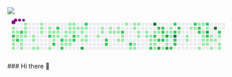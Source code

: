 
<img src="https://user-images.githubusercontent.com/62702351/177392762-8b3fe655-3388-4ea2-87c4-5efa449f9766.gif" />
<svg viewBox="-16 -32 880 192" width="880" height="192" xmlns="http://www.w3.org/2000/svg"><desc>Generated with https://github.com/Platane/snk</desc><style>@keyframes c0{.36%{fill:var(--c1)}.38%,to{fill:var(--ce)}}@keyframes c1{.55%{fill:var(--c1)}.57%,to{fill:var(--ce)}}@keyframes c2{78.65%{fill:var(--c2)}78.67%,to{fill:var(--ce)}}@keyframes c3{13.9%{fill:var(--c1)}13.92%,to{fill:var(--ce)}}@keyframes c4{13.72%{fill:var(--c1)}13.74%,to{fill:var(--ce)}}@keyframes c5{13.53%{fill:var(--c1)}13.55%,to{fill:var(--ce)}}@keyframes c6{.73%{fill:var(--c1)}.75%,to{fill:var(--ce)}}@keyframes c7{.92%{fill:var(--c1)}.94%,to{fill:var(--ce)}}@keyframes c8{79.03%{fill:var(--c2)}79.05%,to{fill:var(--ce)}}@keyframes c9{78.1%{fill:var(--c2)}78.12%,to{fill:var(--ce)}}@keyframes ca{1.1%{fill:var(--c1)}1.12%,to{fill:var(--ce)}}@keyframes cb{12.79%{fill:var(--c1)}12.81%,to{fill:var(--ce)}}@keyframes cc{12.98%{fill:var(--c1)}13%,to{fill:var(--ce)}}@keyframes cd{13.16%{fill:var(--c1)}13.18%,to{fill:var(--ce)}}@keyframes ce{1.85%{fill:var(--c1)}1.87%,to{fill:var(--ce)}}@keyframes cf{1.66%{fill:var(--c1)}1.68%,to{fill:var(--ce)}}@keyframes cg{1.47%{fill:var(--c1)}1.49%,to{fill:var(--ce)}}@keyframes ch{1.29%{fill:var(--c1)}1.31%,to{fill:var(--ce)}}@keyframes ci{12.05%{fill:var(--c1)}12.07%,to{fill:var(--ce)}}@keyframes cj{11.86%{fill:var(--c1)}11.88%,to{fill:var(--ce)}}@keyframes ck{11.49%{fill:var(--c1)}11.51%,to{fill:var(--ce)}}@keyframes cl{11.31%{fill:var(--c1)}11.33%,to{fill:var(--ce)}}@keyframes cm{2.59%{fill:var(--c1)}2.61%,to{fill:var(--ce)}}@keyframes cn{2.77%{fill:var(--c1)}2.79%,to{fill:var(--ce)}}@keyframes co{2.96%{fill:var(--c1)}2.98%,to{fill:var(--ce)}}@keyframes cp{16.5%{fill:var(--c1)}16.52%,to{fill:var(--ce)}}@keyframes cq{3.33%{fill:var(--c1)}3.35%,to{fill:var(--ce)}}@keyframes cr{72.53%{fill:var(--c2)}72.55%,to{fill:var(--ce)}}@keyframes cs{10.75%{fill:var(--c1)}10.77%,to{fill:var(--ce)}}@keyframes ct{3.52%{fill:var(--c1)}3.54%,to{fill:var(--ce)}}@keyframes cu{4.07%{fill:var(--c1)}4.09%,to{fill:var(--ce)}}@keyframes cv{4.26%{fill:var(--c1)}4.28%,to{fill:var(--ce)}}@keyframes cw{71.98%{fill:var(--c2)}72%,to{fill:var(--ce)}}@keyframes cx{73.27%{fill:var(--c2)}73.29%,to{fill:var(--ce)}}@keyframes cy{3.7%{fill:var(--c1)}3.72%,to{fill:var(--ce)}}@keyframes cz{3.89%{fill:var(--c1)}3.91%,to{fill:var(--ce)}}@keyframes c10{71.05%{fill:var(--c2)}71.07%,to{fill:var(--ce)}}@keyframes c11{4.81%{fill:var(--c1)}4.83%,to{fill:var(--ce)}}@keyframes c12{71.42%{fill:var(--c2)}71.44%,to{fill:var(--ce)}}@keyframes c13{9.27%{fill:var(--c1)}9.29%,to{fill:var(--ce)}}@keyframes c14{9.45%{fill:var(--c1)}9.47%,to{fill:var(--ce)}}@keyframes c15{9.64%{fill:var(--c1)}9.66%,to{fill:var(--ce)}}@keyframes c16{5%{fill:var(--c1)}5.02%,to{fill:var(--ce)}}@keyframes c17{8.71%{fill:var(--c1)}8.73%,to{fill:var(--ce)}}@keyframes c18{8.9%{fill:var(--c1)}8.92%,to{fill:var(--ce)}}@keyframes c19{5.74%{fill:var(--c1)}5.76%,to{fill:var(--ce)}}@keyframes c1a{5.37%{fill:var(--c1)}5.39%,to{fill:var(--ce)}}@keyframes c1b{5.18%{fill:var(--c1)}5.2%,to{fill:var(--ce)}}@keyframes c1c{8.52%{fill:var(--c1)}8.54%,to{fill:var(--ce)}}@keyframes c1d{8.34%{fill:var(--c1)}8.36%,to{fill:var(--ce)}}@keyframes c1e{5.93%{fill:var(--c1)}5.95%,to{fill:var(--ce)}}@keyframes c1f{70.31%{fill:var(--c2)}70.33%,to{fill:var(--ce)}}@keyframes c1g{70.12%{fill:var(--c2)}70.14%,to{fill:var(--ce)}}@keyframes c1h{8.15%{fill:var(--c1)}8.17%,to{fill:var(--ce)}}@keyframes c1i{7.78%{fill:var(--c1)}7.8%,to{fill:var(--ce)}}@keyframes c1j{6.48%{fill:var(--c1)}6.5%,to{fill:var(--ce)}}@keyframes c1k{6.3%{fill:var(--c1)}6.32%,to{fill:var(--ce)}}@keyframes c1l{7.41%{fill:var(--c1)}7.43%,to{fill:var(--ce)}}@keyframes c1m{82.36%{fill:var(--c3)}82.38%,to{fill:var(--ce)}}@keyframes c1n{74.76%{fill:var(--c2)}74.78%,to{fill:var(--ce)}}@keyframes c1o{6.67%{fill:var(--c1)}6.69%,to{fill:var(--ce)}}@keyframes c1p{7.04%{fill:var(--c1)}7.06%,to{fill:var(--ce)}}@keyframes c1q{7.23%{fill:var(--c1)}7.25%,to{fill:var(--ce)}}@keyframes c1r{33.94%{fill:var(--c1)}33.96%,to{fill:var(--ce)}}@keyframes c1s{19.28%{fill:var(--c1)}19.3%,to{fill:var(--ce)}}@keyframes c1t{19.1%{fill:var(--c1)}19.12%,to{fill:var(--ce)}}@keyframes c1u{68.26%{fill:var(--c2)}68.28%,to{fill:var(--ce)}}@keyframes c1v{68.45%{fill:var(--c2)}68.47%,to{fill:var(--ce)}}@keyframes c1w{19.66%{fill:var(--c1)}19.68%,to{fill:var(--ce)}}@keyframes c1x{19.84%{fill:var(--c1)}19.86%,to{fill:var(--ce)}}@keyframes c1y{20.03%{fill:var(--c1)}20.05%,to{fill:var(--ce)}}@keyframes c1z{20.4%{fill:var(--c1)}20.42%,to{fill:var(--ce)}}@keyframes c20{20.21%{fill:var(--c1)}20.23%,to{fill:var(--ce)}}@keyframes c21{32.83%{fill:var(--c1)}32.85%,to{fill:var(--ce)}}@keyframes c22{67.15%{fill:var(--c2)}67.17%,to{fill:var(--ce)}}@keyframes c23{32.46%{fill:var(--c1)}32.48%,to{fill:var(--ce)}}@keyframes c24{32.27%{fill:var(--c1)}32.29%,to{fill:var(--ce)}}@keyframes c25{20.95%{fill:var(--c1)}20.97%,to{fill:var(--ce)}}@keyframes c26{66.22%{fill:var(--c2)}66.24%,to{fill:var(--ce)}}@keyframes c27{31.53%{fill:var(--c1)}31.55%,to{fill:var(--ce)}}@keyframes c28{21.33%{fill:var(--c1)}21.35%,to{fill:var(--ce)}}@keyframes c29{21.88%{fill:var(--c1)}21.9%,to{fill:var(--ce)}}@keyframes c2a{31.16%{fill:var(--c1)}31.18%,to{fill:var(--ce)}}@keyframes c2b{31.34%{fill:var(--c1)}31.36%,to{fill:var(--ce)}}@keyframes c2c{21.51%{fill:var(--c1)}21.53%,to{fill:var(--ce)}}@keyframes c2d{22.25%{fill:var(--c1)}22.27%,to{fill:var(--ce)}}@keyframes c2e{22.44%{fill:var(--c1)}22.46%,to{fill:var(--ce)}}@keyframes c2f{30.05%{fill:var(--c1)}30.07%,to{fill:var(--ce)}}@keyframes c2g{22.81%{fill:var(--c1)}22.83%,to{fill:var(--ce)}}@keyframes c2h{23%{fill:var(--c1)}23.02%,to{fill:var(--ce)}}@keyframes c2i{23.18%{fill:var(--c1)}23.2%,to{fill:var(--ce)}}@keyframes c2j{23.74%{fill:var(--c1)}23.76%,to{fill:var(--ce)}}@keyframes c2k{65.11%{fill:var(--c2)}65.13%,to{fill:var(--ce)}}@keyframes c2l{93.13%{fill:var(--c4)}93.15%,to{fill:var(--ce)}}@keyframes c2m{29.3%{fill:var(--c1)}29.32%,to{fill:var(--ce)}}@keyframes c2n{53.98%{fill:var(--c2)}54%,to{fill:var(--ce)}}@keyframes c2o{23.37%{fill:var(--c1)}23.39%,to{fill:var(--ce)}}@keyframes c2p{23.55%{fill:var(--c1)}23.57%,to{fill:var(--ce)}}@keyframes c2q{24.48%{fill:var(--c1)}24.5%,to{fill:var(--ce)}}@keyframes c2r{53.42%{fill:var(--c2)}53.44%,to{fill:var(--ce)}}@keyframes c2s{52.49%{fill:var(--c1)}52.51%,to{fill:var(--ce)}}@keyframes c2t{54.35%{fill:var(--c2)}54.37%,to{fill:var(--ce)}}@keyframes c2u{85.89%{fill:var(--c3)}85.91%,to{fill:var(--ce)}}@keyframes c2v{53.24%{fill:var(--c2)}53.26%,to{fill:var(--ce)}}@keyframes c2w{53.05%{fill:var(--c2)}53.07%,to{fill:var(--ce)}}@keyframes c2x{52.87%{fill:var(--c1)}52.89%,to{fill:var(--ce)}}@keyframes c2y{54.54%{fill:var(--c2)}54.56%,to{fill:var(--ce)}}@keyframes c2z{25.22%{fill:var(--c1)}25.24%,to{fill:var(--ce)}}@keyframes c30{26.89%{fill:var(--c1)}26.91%,to{fill:var(--ce)}}@keyframes c31{86.82%{fill:var(--c3)}86.84%,to{fill:var(--ce)}}@keyframes c32{27.63%{fill:var(--c1)}27.65%,to{fill:var(--ce)}}@keyframes c33{25.59%{fill:var(--c1)}25.61%,to{fill:var(--ce)}}@keyframes c34{86.26%{fill:var(--c3)}86.28%,to{fill:var(--ce)}}@keyframes c35{26.52%{fill:var(--c1)}26.54%,to{fill:var(--ce)}}@keyframes c36{26.34%{fill:var(--c1)}26.36%,to{fill:var(--ce)}}@keyframes c37{26.15%{fill:var(--c1)}26.17%,to{fill:var(--ce)}}@keyframes c38{55.65%{fill:var(--c2)}55.67%,to{fill:var(--ce)}}@keyframes c39{57.32%{fill:var(--c2)}57.34%,to{fill:var(--ce)}}@keyframes c3a{57.69%{fill:var(--c2)}57.71%,to{fill:var(--ce)}}@keyframes c3b{91.64%{fill:var(--c4)}91.66%,to{fill:var(--ce)}}@keyframes c3c{55.09%{fill:var(--c2)}55.11%,to{fill:var(--ce)}}@keyframes c3d{55.28%{fill:var(--c2)}55.3%,to{fill:var(--ce)}}@keyframes c3e{56.95%{fill:var(--c2)}56.97%,to{fill:var(--ce)}}@keyframes c3f{48.97%{fill:var(--c1)}48.99%,to{fill:var(--ce)}}@keyframes c3g{40.25%{fill:var(--c1)}40.27%,to{fill:var(--ce)}}@keyframes c3h{40.44%{fill:var(--c1)}40.46%,to{fill:var(--ce)}}@keyframes c3i{39.32%{fill:var(--c1)}39.34%,to{fill:var(--ce)}}@keyframes c3j{59.36%{fill:var(--c2)}59.38%,to{fill:var(--ce)}}@keyframes c3k{39.51%{fill:var(--c1)}39.53%,to{fill:var(--ce)}}@keyframes c3l{43.59%{fill:var(--c1)}43.61%,to{fill:var(--ce)}}@keyframes c3m{58.99%{fill:var(--c2)}59.01%,to{fill:var(--ce)}}@keyframes c3n{58.8%{fill:var(--c2)}58.82%,to{fill:var(--ce)}}@keyframes c3o{47.3%{fill:var(--c1)}47.32%,to{fill:var(--ce)}}@keyframes c3p{43.4%{fill:var(--c1)}43.42%,to{fill:var(--ce)}}@keyframes c3q{44.52%{fill:var(--c1)}44.54%,to{fill:var(--ce)}}@keyframes c3r{44.7%{fill:var(--c1)}44.72%,to{fill:var(--ce)}}@keyframes c3s{41.18%{fill:var(--c1)}41.2%,to{fill:var(--ce)}}@keyframes c3t{45.07%{fill:var(--c1)}45.09%,to{fill:var(--ce)}}@keyframes c3u{60.29%{fill:var(--c2)}60.31%,to{fill:var(--ce)}}@keyframes c3v{43.03%{fill:var(--c1)}43.05%,to{fill:var(--ce)}}@keyframes c3w{88.86%{fill:var(--c3)}88.88%,to{fill:var(--ce)}}@keyframes c3x{61.96%{fill:var(--c2)}61.98%,to{fill:var(--ce)}}@keyframes c3y{41.36%{fill:var(--c1)}41.38%,to{fill:var(--ce)}}@keyframes c3z{45.26%{fill:var(--c1)}45.28%,to{fill:var(--ce)}}@keyframes c40{42.48%{fill:var(--c1)}42.5%,to{fill:var(--ce)}}@keyframes c41{41.55%{fill:var(--c1)}41.57%,to{fill:var(--ce)}}@keyframes c42{45.63%{fill:var(--c1)}45.65%,to{fill:var(--ce)}}@keyframes c43{89.41%{fill:var(--c4)}89.43%,to{fill:var(--ce)}}@keyframes c44{41.73%{fill:var(--c1)}41.75%,to{fill:var(--ce)}}@keyframes c45{61.21%{fill:var(--c2)}61.23%,to{fill:var(--ce)}}@keyframes c46{42.11%{fill:var(--c1)}42.13%,to{fill:var(--ce)}}@keyframes c47{46.19%{fill:var(--c1)}46.21%,to{fill:var(--ce)}}@keyframes c48{46%{fill:var(--c1)}46.02%,to{fill:var(--ce)}}@keyframes u0{.36%{transform:scale(0,1)}.38%,.55%{transform:scale(.01,1)}.57%,.73%{transform:scale(.02,1)}.75%,.92%{transform:scale(.03,1)}.94%,1.1%{transform:scale(.04,1)}1.12%,1.29%,1.31%,1.47%{transform:scale(.05,1)}1.49%,1.66%{transform:scale(.06,1)}1.68%,1.85%{transform:scale(.07,1)}1.87%,2.59%{transform:scale(.08,1)}2.61%,2.77%{transform:scale(.09,1)}2.79%,2.96%{transform:scale(.1,1)}2.98%,3.33%{transform:scale(.11,1)}3.35%,3.52%{transform:scale(.12,1)}3.54%,3.7%{transform:scale(.13,1)}3.72%,3.89%,3.91%,4.07%{transform:scale(.14,1)}4.09%,4.26%{transform:scale(.15,1)}4.28%,4.81%{transform:scale(.16,1)}4.83%,5%{transform:scale(.17,1)}5.02%,5.18%{transform:scale(.18,1)}5.2%,5.37%{transform:scale(.19,1)}5.39%,5.74%{transform:scale(.2,1)}5.76%,5.93%{transform:scale(.21,1)}5.95%,6.3%{transform:scale(.22,1)}6.32%,6.48%,6.5%,6.67%{transform:scale(.23,1)}6.69%,7.04%{transform:scale(.24,1)}7.06%,7.23%{transform:scale(.25,1)}7.25%,7.41%{transform:scale(.26,1)}7.43%,7.78%{transform:scale(.27,1)}7.8%,8.15%{transform:scale(.28,1)}8.17%,8.34%{transform:scale(.29,1)}8.36%,8.52%{transform:scale(.3,1)}8.54%,8.71%{transform:scale(.31,1)}8.73%,8.9%,8.92%,9.27%{transform:scale(.32,1)}9.29%,9.45%{transform:scale(.33,1)}9.47%,9.64%{transform:scale(.34,1)}10.75%,9.66%{transform:scale(.35,1)}10.77%,11.31%{transform:scale(.36,1)}11.33%,11.49%{transform:scale(.37,1)}11.51%,11.86%{transform:scale(.38,1)}11.88%,12.05%{transform:scale(.39,1)}12.07%,12.79%{transform:scale(.4,1)}12.81%,12.98%,13%,13.16%{transform:scale(.41,1)}13.18%,13.53%{transform:scale(.42,1)}13.55%,13.72%{transform:scale(.43,1)}13.74%,13.9%{transform:scale(.44,1)}13.92%,16.5%{transform:scale(.45,1)}16.52%,19.1%{transform:scale(.46,1)}19.12%,19.28%{transform:scale(.47,1)}19.3%,19.66%{transform:scale(.48,1)}19.68%,19.84%{transform:scale(.49,1)}19.86%,20.03%,20.05%,20.21%{transform:scale(.5,1)}20.23%,20.4%{transform:scale(.51,1)}20.42%,20.95%{transform:scale(.52,1)}20.97%,21.33%{transform:scale(.53,1)}21.35%,21.51%{transform:scale(.54,1)}21.53%,21.88%{transform:scale(.55,1)}21.9%,22.25%{transform:scale(.56,1)}22.27%,22.44%{transform:scale(.57,1)}22.46%,22.81%{transform:scale(.58,1)}22.83%,23%,23.02%,23.18%{transform:scale(.59,1)}23.2%,23.37%{transform:scale(.6,1)}23.39%,23.55%{transform:scale(.61,1)}23.57%,23.74%{transform:scale(.62,1)}23.76%,24.48%{transform:scale(.63,1)}24.5%,25.22%{transform:scale(.64,1)}25.24%,25.59%{transform:scale(.65,1)}25.61%,26.15%{transform:scale(.66,1)}26.17%,26.34%{transform:scale(.67,1)}26.36%,26.52%,26.54%,26.89%{transform:scale(.68,1)}26.91%,27.63%{transform:scale(.69,1)}27.65%,29.3%{transform:scale(.7,1)}29.32%,30.05%{transform:scale(.71,1)}30.07%,31.16%{transform:scale(.72,1)}31.18%,31.34%{transform:scale(.73,1)}31.36%,31.53%{transform:scale(.74,1)}31.55%,32.27%{transform:scale(.75,1)}32.29%,32.46%{transform:scale(.76,1)}32.48%,32.83%,32.85%,33.94%{transform:scale(.77,1)}33.96%,39.32%{transform:scale(.78,1)}39.34%,39.51%{transform:scale(.79,1)}39.53%,40.25%{transform:scale(.8,1)}40.27%,40.44%{transform:scale(.81,1)}40.46%,41.18%{transform:scale(.82,1)}41.2%,41.36%{transform:scale(.83,1)}41.38%,41.55%{transform:scale(.84,1)}41.57%,41.73%{transform:scale(.85,1)}41.75%,42.11%,42.13%,42.48%{transform:scale(.86,1)}42.5%,43.03%{transform:scale(.87,1)}43.05%,43.4%{transform:scale(.88,1)}43.42%,43.59%{transform:scale(.89,1)}43.61%,44.52%{transform:scale(.9,1)}44.54%,44.7%{transform:scale(.91,1)}44.72%,45.07%{transform:scale(.92,1)}45.09%,45.26%{transform:scale(.93,1)}45.28%,45.63%{transform:scale(.94,1)}45.65%,46%,46.02%,46.19%{transform:scale(.95,1)}46.21%,47.3%{transform:scale(.96,1)}47.32%,48.97%{transform:scale(.97,1)}48.99%,52.49%{transform:scale(.98,1)}52.51%,52.87%{transform:scale(.99,1)}52.89%,to{transform:scale(1,1)}}@keyframes u1{53.05%{transform:scale(0,1)}53.07%,53.24%{transform:scale(.03,1)}53.26%,53.42%{transform:scale(.06,1)}53.44%,53.98%{transform:scale(.09,1)}54%,54.35%{transform:scale(.12,1)}54.37%,54.54%{transform:scale(.15,1)}54.56%,55.09%{transform:scale(.18,1)}55.11%,55.28%{transform:scale(.21,1)}55.3%,55.65%{transform:scale(.24,1)}55.67%,56.95%{transform:scale(.26,1)}56.97%,57.32%{transform:scale(.29,1)}57.34%,57.69%{transform:scale(.32,1)}57.71%,58.8%{transform:scale(.35,1)}58.82%,58.99%{transform:scale(.38,1)}59.01%,59.36%{transform:scale(.41,1)}59.38%,60.29%{transform:scale(.44,1)}60.31%,61.21%{transform:scale(.47,1)}61.23%,61.96%{transform:scale(.5,1)}61.98%,65.11%{transform:scale(.53,1)}65.13%,66.22%{transform:scale(.56,1)}66.24%,67.15%{transform:scale(.59,1)}67.17%,68.26%{transform:scale(.62,1)}68.28%,68.45%{transform:scale(.65,1)}68.47%,70.12%{transform:scale(.68,1)}70.14%,70.31%{transform:scale(.71,1)}70.33%,71.05%{transform:scale(.74,1)}71.07%,71.42%{transform:scale(.76,1)}71.44%,71.98%{transform:scale(.79,1)}72%,72.53%{transform:scale(.82,1)}72.55%,73.27%{transform:scale(.85,1)}73.29%,74.76%{transform:scale(.88,1)}74.78%,78.1%{transform:scale(.91,1)}78.12%,78.65%{transform:scale(.94,1)}78.67%,79.03%{transform:scale(.97,1)}79.05%,to{transform:scale(1,1)}}@keyframes u2{82.36%{transform:scale(0,1)}82.38%,85.89%{transform:scale(.2,1)}85.91%,86.26%{transform:scale(.4,1)}86.28%,86.82%{transform:scale(.6,1)}86.84%,88.86%{transform:scale(.8,1)}88.88%,to{transform:scale(1,1)}}@keyframes u3{89.41%{transform:scale(0,1)}89.43%,91.64%{transform:scale(.33,1)}91.66%,93.13%{transform:scale(.67,1)}93.15%,to{transform:scale(1,1)}}@keyframes s0{0%,99.81%{transform:translate(0,-16px)}.56%,78.48%{transform:translate(0,32px)}.74%,14.84%{transform:translate(16px,32px)}.93%,78.85%{transform:translate(16px,48px)}1.3%{transform:translate(48px,48px)}1.86%{transform:translate(48px,0)}2.6%{transform:translate(112px,0)}2.97%{transform:translate(112px,32px)}3.71%,73.1%{transform:translate(176px,32px)}3.9%{transform:translate(176px,48px)}4.08%,72.36%{transform:translate(160px,48px)}4.27%{transform:translate(160px,64px)}4.45%{transform:translate(176px,64px)}10.2%,4.64%,71.8%{transform:translate(176px,80px)}5.19%{transform:translate(224px,80px)}5.75%{transform:translate(224px,32px)}6.31%{transform:translate(272px,32px)}6.49%{transform:translate(272px,16px)}6.68%,74.58%{transform:translate(288px,16px)}7.24%{transform:translate(288px,64px)}7.42%,82%{transform:translate(272px,64px)}7.61%{transform:translate(272px,48px)}7.79%{transform:translate(256px,48px)}8.16%{transform:translate(256px,16px)}8.35%{transform:translate(240px,16px)}8.53%{transform:translate(240px,0)}8.72%{transform:translate(224px,0)}8.91%{transform:translate(224px,16px)}9.09%{transform:translate(208px,16px)}9.83%{transform:translate(208px,80px)}10.39%,71.61%{transform:translate(176px,96px)}11.5%{transform:translate(80px,96px)}12.06%{transform:translate(80px,48px)}12.62%{transform:translate(32px,48px)}13.17%{transform:translate(32px,96px)}13.54%{transform:translate(0,96px)}13.91%{transform:translate(0,64px)}14.1%{transform:translate(-16px,64px)}14.47%{transform:translate(-16px,32px)}15.03%{transform:translate(16px,16px)}16.7%{transform:translate(160px,16px)}16.88%{transform:translate(160px,32px)}19.11%{transform:translate(352px,32px)}19.29%{transform:translate(352px,16px)}19.67%{transform:translate(384px,16px)}19.85%{transform:translate(384px,32px)}20.22%,35.06%{transform:translate(416px,32px)}20.41%,35.25%{transform:translate(416px,16px)}20.78%{transform:translate(448px,16px)}20.96%{transform:translate(448px,0)}21.52%{transform:translate(496px,0)}21.71%{transform:translate(496px,16px)}21.89%{transform:translate(480px,16px)}22.08%,30.61%{transform:translate(480px,32px)}22.26%{transform:translate(496px,32px)}22.45%{transform:translate(496px,48px)}23.01%{transform:translate(544px,48px)}23.19%,23.93%,28.76%,64.75%{transform:translate(544px,64px)}23.38%,24.12%,28.57%{transform:translate(560px,64px)}23.56%,28.39%{transform:translate(560px,80px)}23.75%,51.58%{transform:translate(544px,80px)}24.68%{transform:translate(560px,112px)}25.05%,50.65%{transform:translate(592px,112px)}25.42%,51.02%{transform:translate(592px,80px)}25.79%,55.47%{transform:translate(624px,80px)}26.53%{transform:translate(624px,16px)}26.72%{transform:translate(608px,16px)}26.9%{transform:translate(608px,32px)}27.09%,87.2%{transform:translate(624px,32px)}27.46%{transform:translate(624px,64px)}27.64%{transform:translate(608px,64px)}27.83%{transform:translate(608px,80px)}29.13%,52.13%{transform:translate(544px,32px)}29.31%{transform:translate(560px,32px)}29.5%,53.62%{transform:translate(560px,16px)}29.87%{transform:translate(528px,16px)}30.06%{transform:translate(528px,32px)}31.35%{transform:translate(480px,96px)}31.73%{transform:translate(448px,96px)}32.1%{transform:translate(448px,64px)}32.28%{transform:translate(432px,64px)}32.47%{transform:translate(432px,48px)}32.65%{transform:translate(416px,48px)}32.84%{transform:translate(416px,64px)}33.02%{transform:translate(400px,64px)}33.21%{transform:translate(400px,48px)}33.95%{transform:translate(336px,48px)}34.14%{transform:translate(336px,32px)}36.73%{transform:translate(544px,16px)}37.11%{transform:translate(544px,-16px)}38.96%{transform:translate(704px,-16px)}39.33%{transform:translate(704px,16px)}39.52%{transform:translate(720px,16px)}39.7%,48.24%{transform:translate(720px,32px)}40.07%{transform:translate(688px,32px)}40.45%{transform:translate(688px,64px)}41.93%{transform:translate(816px,64px)}42.12%{transform:translate(816px,48px)}42.49%,61.78%{transform:translate(784px,48px)}42.86%{transform:translate(784px,16px)}43.23%{transform:translate(752px,16px)}43.41%{transform:translate(752px,0)}43.6%,59.18%{transform:translate(736px,0)}43.78%{transform:translate(736px,-16px)}43.97%{transform:translate(752px,-16px)}45.08%{transform:translate(752px,80px)}45.45%{transform:translate(784px,80px)}45.64%{transform:translate(784px,96px)}46.01%{transform:translate(816px,96px)}46.2%{transform:translate(816px,80px)}47.12%{transform:translate(736px,80px)}47.31%{transform:translate(736px,96px)}47.5%{transform:translate(720px,96px)}48.98%{transform:translate(656px,32px)}49.91%{transform:translate(656px,112px)}52.5%{transform:translate(576px,32px)}52.69%,54.17%{transform:translate(576px,48px)}52.88%{transform:translate(592px,48px)}53.25%{transform:translate(592px,16px)}53.99%{transform:translate(560px,48px)}54.36%{transform:translate(576px,64px)}55.1%{transform:translate(640px,64px)}55.29%{transform:translate(640px,80px)}55.66%{transform:translate(624px,96px)}56.03%{transform:translate(656px,96px)}57.14%{transform:translate(656px,0)}57.33%{transform:translate(640px,0)}57.7%{transform:translate(640px,32px)}58.81%{transform:translate(736px,32px)}59.37%{transform:translate(720px,0)}59.55%{transform:translate(720px,-16px)}60.11%{transform:translate(768px,-16px)}60.3%{transform:translate(768px,0)}60.85%{transform:translate(816px,0)}61.22%{transform:translate(816px,32px)}61.6%{transform:translate(784px,32px)}63.27%{transform:translate(656px,48px)}63.45%{transform:translate(656px,64px)}65.12%{transform:translate(544px,96px)}65.31%{transform:translate(528px,96px)}65.49%{transform:translate(528px,80px)}66.23%{transform:translate(464px,80px)}66.79%{transform:translate(464px,32px)}67.9%{transform:translate(368px,32px)}68.46%{transform:translate(368px,80px)}68.65%{transform:translate(352px,80px)}68.83%{transform:translate(352px,64px)}70.13%{transform:translate(240px,64px)}70.32%{transform:translate(240px,48px)}70.87%{transform:translate(192px,48px)}71.43%{transform:translate(192px,96px)}71.99%{transform:translate(160px,80px)}72.54%{transform:translate(144px,48px)}72.73%{transform:translate(144px,32px)}73.28%{transform:translate(176px,16px)}74.77%{transform:translate(288px,0)}77.74%{transform:translate(32px,0)}78.11%{transform:translate(32px,32px)}78.66%{transform:translate(0,48px)}79.04%{transform:translate(16px,64px)}82.37%{transform:translate(272px,96px)}86.27%{transform:translate(608px,96px)}86.83%{transform:translate(608px,48px)}87.01%,91.84%{transform:translate(624px,48px)}89.24%{transform:translate(800px,32px)}89.42%{transform:translate(800px,16px)}91.28%{transform:translate(640px,16px)}91.65%{transform:translate(640px,48px)}92.39%{transform:translate(624px,0)}98.52%{transform:translate(96px,0)}98.7%{transform:translate(96px,-16px)}}@keyframes s1{0%,99.81%{transform:translate(16px,-16px)}.19%{transform:translate(0,-16px)}.74%,78.66%{transform:translate(0,32px)}.93%,15.03%{transform:translate(16px,32px)}1.11%,79.04%{transform:translate(16px,48px)}1.48%{transform:translate(48px,48px)}2.04%{transform:translate(48px,0)}2.78%{transform:translate(112px,0)}3.15%{transform:translate(112px,32px)}3.9%,73.28%{transform:translate(176px,32px)}4.08%{transform:translate(176px,48px)}4.27%,72.54%{transform:translate(160px,48px)}4.45%{transform:translate(160px,64px)}4.64%{transform:translate(176px,64px)}10.39%,4.82%,71.99%{transform:translate(176px,80px)}5.38%{transform:translate(224px,80px)}5.94%{transform:translate(224px,32px)}6.49%{transform:translate(272px,32px)}6.68%{transform:translate(272px,16px)}6.86%,74.77%{transform:translate(288px,16px)}7.42%{transform:translate(288px,64px)}7.61%,82.19%{transform:translate(272px,64px)}7.79%{transform:translate(272px,48px)}7.98%{transform:translate(256px,48px)}8.35%{transform:translate(256px,16px)}8.53%{transform:translate(240px,16px)}8.72%{transform:translate(240px,0)}8.91%{transform:translate(224px,0)}9.09%{transform:translate(224px,16px)}9.28%{transform:translate(208px,16px)}10.02%{transform:translate(208px,80px)}10.58%,71.8%{transform:translate(176px,96px)}11.69%{transform:translate(80px,96px)}12.24%{transform:translate(80px,48px)}12.8%{transform:translate(32px,48px)}13.36%{transform:translate(32px,96px)}13.73%{transform:translate(0,96px)}14.1%{transform:translate(0,64px)}14.29%{transform:translate(-16px,64px)}14.66%{transform:translate(-16px,32px)}15.21%{transform:translate(16px,16px)}16.88%{transform:translate(160px,16px)}17.07%{transform:translate(160px,32px)}19.29%{transform:translate(352px,32px)}19.48%{transform:translate(352px,16px)}19.85%{transform:translate(384px,16px)}20.04%{transform:translate(384px,32px)}20.41%,35.25%{transform:translate(416px,32px)}20.59%,35.44%{transform:translate(416px,16px)}20.96%{transform:translate(448px,16px)}21.15%{transform:translate(448px,0)}21.71%{transform:translate(496px,0)}21.89%{transform:translate(496px,16px)}22.08%{transform:translate(480px,16px)}22.26%,30.8%{transform:translate(480px,32px)}22.45%{transform:translate(496px,32px)}22.63%{transform:translate(496px,48px)}23.19%{transform:translate(544px,48px)}23.38%,24.12%,28.94%,64.94%{transform:translate(544px,64px)}23.56%,24.3%,28.76%{transform:translate(560px,64px)}23.75%,28.57%{transform:translate(560px,80px)}23.93%,51.76%{transform:translate(544px,80px)}24.86%{transform:translate(560px,112px)}25.23%,50.83%{transform:translate(592px,112px)}25.6%,51.21%{transform:translate(592px,80px)}25.97%,55.66%{transform:translate(624px,80px)}26.72%{transform:translate(624px,16px)}26.9%{transform:translate(608px,16px)}27.09%{transform:translate(608px,32px)}27.27%,87.38%{transform:translate(624px,32px)}27.64%{transform:translate(624px,64px)}27.83%{transform:translate(608px,64px)}28.01%{transform:translate(608px,80px)}29.31%,52.32%{transform:translate(544px,32px)}29.5%{transform:translate(560px,32px)}29.68%,53.8%{transform:translate(560px,16px)}30.06%{transform:translate(528px,16px)}30.24%{transform:translate(528px,32px)}31.54%{transform:translate(480px,96px)}31.91%{transform:translate(448px,96px)}32.28%{transform:translate(448px,64px)}32.47%{transform:translate(432px,64px)}32.65%{transform:translate(432px,48px)}32.84%{transform:translate(416px,48px)}33.02%{transform:translate(416px,64px)}33.21%{transform:translate(400px,64px)}33.4%{transform:translate(400px,48px)}34.14%{transform:translate(336px,48px)}34.32%{transform:translate(336px,32px)}36.92%{transform:translate(544px,16px)}37.29%{transform:translate(544px,-16px)}39.15%{transform:translate(704px,-16px)}39.52%{transform:translate(704px,16px)}39.7%{transform:translate(720px,16px)}39.89%,48.42%{transform:translate(720px,32px)}40.26%{transform:translate(688px,32px)}40.63%{transform:translate(688px,64px)}42.12%{transform:translate(816px,64px)}42.3%{transform:translate(816px,48px)}42.67%,61.97%{transform:translate(784px,48px)}43.04%{transform:translate(784px,16px)}43.41%{transform:translate(752px,16px)}43.6%{transform:translate(752px,0)}43.78%,59.37%{transform:translate(736px,0)}43.97%{transform:translate(736px,-16px)}44.16%{transform:translate(752px,-16px)}45.27%{transform:translate(752px,80px)}45.64%{transform:translate(784px,80px)}45.83%{transform:translate(784px,96px)}46.2%{transform:translate(816px,96px)}46.38%{transform:translate(816px,80px)}47.31%{transform:translate(736px,80px)}47.5%{transform:translate(736px,96px)}47.68%{transform:translate(720px,96px)}49.17%{transform:translate(656px,32px)}50.09%{transform:translate(656px,112px)}52.69%{transform:translate(576px,32px)}52.88%,54.36%{transform:translate(576px,48px)}53.06%{transform:translate(592px,48px)}53.43%{transform:translate(592px,16px)}54.17%{transform:translate(560px,48px)}54.55%{transform:translate(576px,64px)}55.29%{transform:translate(640px,64px)}55.47%{transform:translate(640px,80px)}55.84%{transform:translate(624px,96px)}56.22%{transform:translate(656px,96px)}57.33%{transform:translate(656px,0)}57.51%{transform:translate(640px,0)}57.88%{transform:translate(640px,32px)}59%{transform:translate(736px,32px)}59.55%{transform:translate(720px,0)}59.74%{transform:translate(720px,-16px)}60.3%{transform:translate(768px,-16px)}60.48%{transform:translate(768px,0)}61.04%{transform:translate(816px,0)}61.41%{transform:translate(816px,32px)}61.78%{transform:translate(784px,32px)}63.45%{transform:translate(656px,48px)}63.64%{transform:translate(656px,64px)}65.31%{transform:translate(544px,96px)}65.49%{transform:translate(528px,96px)}65.68%{transform:translate(528px,80px)}66.42%{transform:translate(464px,80px)}66.98%{transform:translate(464px,32px)}68.09%{transform:translate(368px,32px)}68.65%{transform:translate(368px,80px)}68.83%{transform:translate(352px,80px)}69.02%{transform:translate(352px,64px)}70.32%{transform:translate(240px,64px)}70.5%{transform:translate(240px,48px)}71.06%{transform:translate(192px,48px)}71.61%{transform:translate(192px,96px)}72.17%{transform:translate(160px,80px)}72.73%{transform:translate(144px,48px)}72.91%{transform:translate(144px,32px)}73.47%{transform:translate(176px,16px)}74.95%{transform:translate(288px,0)}77.92%{transform:translate(32px,0)}78.29%{transform:translate(32px,32px)}78.85%{transform:translate(0,48px)}79.22%{transform:translate(16px,64px)}82.56%{transform:translate(272px,96px)}86.46%{transform:translate(608px,96px)}87.01%{transform:translate(608px,48px)}87.2%,92.02%{transform:translate(624px,48px)}89.42%{transform:translate(800px,32px)}89.61%{transform:translate(800px,16px)}91.47%{transform:translate(640px,16px)}91.84%{transform:translate(640px,48px)}92.58%{transform:translate(624px,0)}98.7%{transform:translate(96px,0)}98.89%{transform:translate(96px,-16px)}}@keyframes s2{0%,99.81%{transform:translate(32px,-16px)}.37%{transform:translate(0,-16px)}.93%,78.85%{transform:translate(0,32px)}1.11%,15.21%{transform:translate(16px,32px)}1.3%,79.22%{transform:translate(16px,48px)}1.67%{transform:translate(48px,48px)}2.23%{transform:translate(48px,0)}2.97%{transform:translate(112px,0)}3.34%{transform:translate(112px,32px)}4.08%,73.47%{transform:translate(176px,32px)}4.27%{transform:translate(176px,48px)}4.45%,72.73%{transform:translate(160px,48px)}4.64%{transform:translate(160px,64px)}4.82%{transform:translate(176px,64px)}10.58%,5.01%,72.17%{transform:translate(176px,80px)}5.57%{transform:translate(224px,80px)}6.12%{transform:translate(224px,32px)}6.68%{transform:translate(272px,32px)}6.86%{transform:translate(272px,16px)}7.05%,74.95%{transform:translate(288px,16px)}7.61%{transform:translate(288px,64px)}7.79%,82.37%{transform:translate(272px,64px)}7.98%{transform:translate(272px,48px)}8.16%{transform:translate(256px,48px)}8.53%{transform:translate(256px,16px)}8.72%{transform:translate(240px,16px)}8.91%{transform:translate(240px,0)}9.09%{transform:translate(224px,0)}9.28%{transform:translate(224px,16px)}9.46%{transform:translate(208px,16px)}10.2%{transform:translate(208px,80px)}10.76%,71.99%{transform:translate(176px,96px)}11.87%{transform:translate(80px,96px)}12.43%{transform:translate(80px,48px)}12.99%{transform:translate(32px,48px)}13.54%{transform:translate(32px,96px)}13.91%{transform:translate(0,96px)}14.29%{transform:translate(0,64px)}14.47%{transform:translate(-16px,64px)}14.84%{transform:translate(-16px,32px)}15.4%{transform:translate(16px,16px)}17.07%{transform:translate(160px,16px)}17.25%{transform:translate(160px,32px)}19.48%{transform:translate(352px,32px)}19.67%{transform:translate(352px,16px)}20.04%{transform:translate(384px,16px)}20.22%{transform:translate(384px,32px)}20.59%,35.44%{transform:translate(416px,32px)}20.78%,35.62%{transform:translate(416px,16px)}21.15%{transform:translate(448px,16px)}21.34%{transform:translate(448px,0)}21.89%{transform:translate(496px,0)}22.08%{transform:translate(496px,16px)}22.26%{transform:translate(480px,16px)}22.45%,30.98%{transform:translate(480px,32px)}22.63%{transform:translate(496px,32px)}22.82%{transform:translate(496px,48px)}23.38%{transform:translate(544px,48px)}23.56%,24.3%,29.13%,65.12%{transform:translate(544px,64px)}23.75%,24.49%,28.94%{transform:translate(560px,64px)}23.93%,28.76%{transform:translate(560px,80px)}24.12%,51.95%{transform:translate(544px,80px)}25.05%{transform:translate(560px,112px)}25.42%,51.02%{transform:translate(592px,112px)}25.79%,51.39%{transform:translate(592px,80px)}26.16%,55.84%{transform:translate(624px,80px)}26.9%{transform:translate(624px,16px)}27.09%{transform:translate(608px,16px)}27.27%{transform:translate(608px,32px)}27.46%,87.57%{transform:translate(624px,32px)}27.83%{transform:translate(624px,64px)}28.01%{transform:translate(608px,64px)}28.2%{transform:translate(608px,80px)}29.5%,52.5%{transform:translate(544px,32px)}29.68%{transform:translate(560px,32px)}29.87%,53.99%{transform:translate(560px,16px)}30.24%{transform:translate(528px,16px)}30.43%{transform:translate(528px,32px)}31.73%{transform:translate(480px,96px)}32.1%{transform:translate(448px,96px)}32.47%{transform:translate(448px,64px)}32.65%{transform:translate(432px,64px)}32.84%{transform:translate(432px,48px)}33.02%{transform:translate(416px,48px)}33.21%{transform:translate(416px,64px)}33.4%{transform:translate(400px,64px)}33.58%{transform:translate(400px,48px)}34.32%{transform:translate(336px,48px)}34.51%{transform:translate(336px,32px)}37.11%{transform:translate(544px,16px)}37.48%{transform:translate(544px,-16px)}39.33%{transform:translate(704px,-16px)}39.7%{transform:translate(704px,16px)}39.89%{transform:translate(720px,16px)}40.07%,48.61%{transform:translate(720px,32px)}40.45%{transform:translate(688px,32px)}40.82%{transform:translate(688px,64px)}42.3%{transform:translate(816px,64px)}42.49%{transform:translate(816px,48px)}42.86%,62.15%{transform:translate(784px,48px)}43.23%{transform:translate(784px,16px)}43.6%{transform:translate(752px,16px)}43.78%{transform:translate(752px,0)}43.97%,59.55%{transform:translate(736px,0)}44.16%{transform:translate(736px,-16px)}44.34%{transform:translate(752px,-16px)}45.45%{transform:translate(752px,80px)}45.83%{transform:translate(784px,80px)}46.01%{transform:translate(784px,96px)}46.38%{transform:translate(816px,96px)}46.57%{transform:translate(816px,80px)}47.5%{transform:translate(736px,80px)}47.68%{transform:translate(736px,96px)}47.87%{transform:translate(720px,96px)}49.35%{transform:translate(656px,32px)}50.28%{transform:translate(656px,112px)}52.88%{transform:translate(576px,32px)}53.06%,54.55%{transform:translate(576px,48px)}53.25%{transform:translate(592px,48px)}53.62%{transform:translate(592px,16px)}54.36%{transform:translate(560px,48px)}54.73%{transform:translate(576px,64px)}55.47%{transform:translate(640px,64px)}55.66%{transform:translate(640px,80px)}56.03%{transform:translate(624px,96px)}56.4%{transform:translate(656px,96px)}57.51%{transform:translate(656px,0)}57.7%{transform:translate(640px,0)}58.07%{transform:translate(640px,32px)}59.18%{transform:translate(736px,32px)}59.74%{transform:translate(720px,0)}59.93%{transform:translate(720px,-16px)}60.48%{transform:translate(768px,-16px)}60.67%{transform:translate(768px,0)}61.22%{transform:translate(816px,0)}61.6%{transform:translate(816px,32px)}61.97%{transform:translate(784px,32px)}63.64%{transform:translate(656px,48px)}63.82%{transform:translate(656px,64px)}65.49%{transform:translate(544px,96px)}65.68%{transform:translate(528px,96px)}65.86%{transform:translate(528px,80px)}66.6%{transform:translate(464px,80px)}67.16%{transform:translate(464px,32px)}68.27%{transform:translate(368px,32px)}68.83%{transform:translate(368px,80px)}69.02%{transform:translate(352px,80px)}69.2%{transform:translate(352px,64px)}70.5%{transform:translate(240px,64px)}70.69%{transform:translate(240px,48px)}71.24%{transform:translate(192px,48px)}71.8%{transform:translate(192px,96px)}72.36%{transform:translate(160px,80px)}72.91%{transform:translate(144px,48px)}73.1%{transform:translate(144px,32px)}73.65%{transform:translate(176px,16px)}75.14%{transform:translate(288px,0)}78.11%{transform:translate(32px,0)}78.48%{transform:translate(32px,32px)}79.04%{transform:translate(0,48px)}79.41%{transform:translate(16px,64px)}82.75%{transform:translate(272px,96px)}86.64%{transform:translate(608px,96px)}87.2%{transform:translate(608px,48px)}87.38%,92.21%{transform:translate(624px,48px)}89.61%{transform:translate(800px,32px)}89.8%{transform:translate(800px,16px)}91.65%{transform:translate(640px,16px)}92.02%{transform:translate(640px,48px)}92.76%{transform:translate(624px,0)}98.89%{transform:translate(96px,0)}99.07%{transform:translate(96px,-16px)}}@keyframes s3{0%,99.81%{transform:translate(48px,-16px)}.56%{transform:translate(0,-16px)}1.11%,79.04%{transform:translate(0,32px)}1.3%,15.4%{transform:translate(16px,32px)}1.48%,79.41%{transform:translate(16px,48px)}1.86%{transform:translate(48px,48px)}2.41%{transform:translate(48px,0)}3.15%{transform:translate(112px,0)}3.53%{transform:translate(112px,32px)}4.27%,73.65%{transform:translate(176px,32px)}4.45%{transform:translate(176px,48px)}4.64%,72.91%{transform:translate(160px,48px)}4.82%{transform:translate(160px,64px)}5.01%{transform:translate(176px,64px)}10.76%,5.19%,72.36%{transform:translate(176px,80px)}5.75%{transform:translate(224px,80px)}6.31%{transform:translate(224px,32px)}6.86%{transform:translate(272px,32px)}7.05%{transform:translate(272px,16px)}7.24%,75.14%{transform:translate(288px,16px)}7.79%{transform:translate(288px,64px)}7.98%,82.56%{transform:translate(272px,64px)}8.16%{transform:translate(272px,48px)}8.35%{transform:translate(256px,48px)}8.72%{transform:translate(256px,16px)}8.91%{transform:translate(240px,16px)}9.09%{transform:translate(240px,0)}9.28%{transform:translate(224px,0)}9.46%{transform:translate(224px,16px)}9.65%{transform:translate(208px,16px)}10.39%{transform:translate(208px,80px)}10.95%,72.17%{transform:translate(176px,96px)}12.06%{transform:translate(80px,96px)}12.62%{transform:translate(80px,48px)}13.17%{transform:translate(32px,48px)}13.73%{transform:translate(32px,96px)}14.1%{transform:translate(0,96px)}14.47%{transform:translate(0,64px)}14.66%{transform:translate(-16px,64px)}15.03%{transform:translate(-16px,32px)}15.58%{transform:translate(16px,16px)}17.25%{transform:translate(160px,16px)}17.44%{transform:translate(160px,32px)}19.67%{transform:translate(352px,32px)}19.85%{transform:translate(352px,16px)}20.22%{transform:translate(384px,16px)}20.41%{transform:translate(384px,32px)}20.78%,35.62%{transform:translate(416px,32px)}20.96%,35.81%{transform:translate(416px,16px)}21.34%{transform:translate(448px,16px)}21.52%{transform:translate(448px,0)}22.08%{transform:translate(496px,0)}22.26%{transform:translate(496px,16px)}22.45%{transform:translate(480px,16px)}22.63%,31.17%{transform:translate(480px,32px)}22.82%{transform:translate(496px,32px)}23.01%{transform:translate(496px,48px)}23.56%{transform:translate(544px,48px)}23.75%,24.49%,29.31%,65.31%{transform:translate(544px,64px)}23.93%,24.68%,29.13%{transform:translate(560px,64px)}24.12%,28.94%{transform:translate(560px,80px)}24.3%,52.13%{transform:translate(544px,80px)}25.23%{transform:translate(560px,112px)}25.6%,51.21%{transform:translate(592px,112px)}25.97%,51.58%{transform:translate(592px,80px)}26.35%,56.03%{transform:translate(624px,80px)}27.09%{transform:translate(624px,16px)}27.27%{transform:translate(608px,16px)}27.46%{transform:translate(608px,32px)}27.64%,87.76%{transform:translate(624px,32px)}28.01%{transform:translate(624px,64px)}28.2%{transform:translate(608px,64px)}28.39%{transform:translate(608px,80px)}29.68%,52.69%{transform:translate(544px,32px)}29.87%{transform:translate(560px,32px)}30.06%,54.17%{transform:translate(560px,16px)}30.43%{transform:translate(528px,16px)}30.61%{transform:translate(528px,32px)}31.91%{transform:translate(480px,96px)}32.28%{transform:translate(448px,96px)}32.65%{transform:translate(448px,64px)}32.84%{transform:translate(432px,64px)}33.02%{transform:translate(432px,48px)}33.21%{transform:translate(416px,48px)}33.4%{transform:translate(416px,64px)}33.58%{transform:translate(400px,64px)}33.77%{transform:translate(400px,48px)}34.51%{transform:translate(336px,48px)}34.69%{transform:translate(336px,32px)}37.29%{transform:translate(544px,16px)}37.66%{transform:translate(544px,-16px)}39.52%{transform:translate(704px,-16px)}39.89%{transform:translate(704px,16px)}40.07%{transform:translate(720px,16px)}40.26%,48.79%{transform:translate(720px,32px)}40.63%{transform:translate(688px,32px)}41%{transform:translate(688px,64px)}42.49%{transform:translate(816px,64px)}42.67%{transform:translate(816px,48px)}43.04%,62.34%{transform:translate(784px,48px)}43.41%{transform:translate(784px,16px)}43.78%{transform:translate(752px,16px)}43.97%{transform:translate(752px,0)}44.16%,59.74%{transform:translate(736px,0)}44.34%{transform:translate(736px,-16px)}44.53%{transform:translate(752px,-16px)}45.64%{transform:translate(752px,80px)}46.01%{transform:translate(784px,80px)}46.2%{transform:translate(784px,96px)}46.57%{transform:translate(816px,96px)}46.75%{transform:translate(816px,80px)}47.68%{transform:translate(736px,80px)}47.87%{transform:translate(736px,96px)}48.05%{transform:translate(720px,96px)}49.54%{transform:translate(656px,32px)}50.46%{transform:translate(656px,112px)}53.06%{transform:translate(576px,32px)}53.25%,54.73%{transform:translate(576px,48px)}53.43%{transform:translate(592px,48px)}53.8%{transform:translate(592px,16px)}54.55%{transform:translate(560px,48px)}54.92%{transform:translate(576px,64px)}55.66%{transform:translate(640px,64px)}55.84%{transform:translate(640px,80px)}56.22%{transform:translate(624px,96px)}56.59%{transform:translate(656px,96px)}57.7%{transform:translate(656px,0)}57.88%{transform:translate(640px,0)}58.26%{transform:translate(640px,32px)}59.37%{transform:translate(736px,32px)}59.93%{transform:translate(720px,0)}60.11%{transform:translate(720px,-16px)}60.67%{transform:translate(768px,-16px)}60.85%{transform:translate(768px,0)}61.41%{transform:translate(816px,0)}61.78%{transform:translate(816px,32px)}62.15%{transform:translate(784px,32px)}63.82%{transform:translate(656px,48px)}64.01%{transform:translate(656px,64px)}65.68%{transform:translate(544px,96px)}65.86%{transform:translate(528px,96px)}66.05%{transform:translate(528px,80px)}66.79%{transform:translate(464px,80px)}67.35%{transform:translate(464px,32px)}68.46%{transform:translate(368px,32px)}69.02%{transform:translate(368px,80px)}69.2%{transform:translate(352px,80px)}69.39%{transform:translate(352px,64px)}70.69%{transform:translate(240px,64px)}70.87%{transform:translate(240px,48px)}71.43%{transform:translate(192px,48px)}71.99%{transform:translate(192px,96px)}72.54%{transform:translate(160px,80px)}73.1%{transform:translate(144px,48px)}73.28%{transform:translate(144px,32px)}73.84%{transform:translate(176px,16px)}75.32%{transform:translate(288px,0)}78.29%{transform:translate(32px,0)}78.66%{transform:translate(32px,32px)}79.22%{transform:translate(0,48px)}79.59%{transform:translate(16px,64px)}82.93%{transform:translate(272px,96px)}86.83%{transform:translate(608px,96px)}87.38%{transform:translate(608px,48px)}87.57%,92.39%{transform:translate(624px,48px)}89.8%{transform:translate(800px,32px)}89.98%{transform:translate(800px,16px)}91.84%{transform:translate(640px,16px)}92.21%{transform:translate(640px,48px)}92.95%{transform:translate(624px,0)}99.07%{transform:translate(96px,0)}99.26%{transform:translate(96px,-16px)}}:root{--cb:#1b1f230a;--cs:purple;--ce:#ebedf0;--c0:#ebedf0;--c1:#9be9a8;--c2:#40c463;--c3:#30a14e;--c4:#216e39}@media (prefers-color-scheme:dark){:root{--cb:#1b1f230a;--cs:purple;--ce:#161b22;--c1:#01311f;--c2:#034525;--c3:#0f6d31;--c4:#00c647}}.c{shape-rendering:geometricPrecision;fill:var(--ce);stroke-width:1px;stroke:var(--cb);animation:none 53900ms linear infinite}.c.c0,.c.c1{fill:var(--c1);animation-name:c0}.c.c1{animation-name:c1}.c.c2{fill:var(--c2);animation-name:c2}.c.c3,.c.c4{fill:var(--c1);animation-name:c3}.c.c4{animation-name:c4}.c.c5,.c.c6,.c.c7{fill:var(--c1);animation-name:c5}.c.c6,.c.c7{animation-name:c6}.c.c7{animation-name:c7}.c.c8,.c.c9{fill:var(--c2);animation-name:c8}.c.c9{animation-name:c9}.c.ca,.c.cb{fill:var(--c1);animation-name:ca}.c.cb{animation-name:cb}.c.cc,.c.cd,.c.ce{fill:var(--c1);animation-name:cc}.c.cd,.c.ce{animation-name:cd}.c.ce{animation-name:ce}.c.cf,.c.cg,.c.ch{fill:var(--c1);animation-name:cf}.c.cg,.c.ch{animation-name:cg}.c.ch{animation-name:ch}.c.ci,.c.cj,.c.ck{fill:var(--c1);animation-name:ci}.c.cj,.c.ck{animation-name:cj}.c.ck{animation-name:ck}.c.cl,.c.cm,.c.cn{fill:var(--c1);animation-name:cl}.c.cm,.c.cn{animation-name:cm}.c.cn{animation-name:cn}.c.co,.c.cp,.c.cq{fill:var(--c1);animation-name:co}.c.cp,.c.cq{animation-name:cp}.c.cq{animation-name:cq}.c.cr{fill:var(--c2);animation-name:cr}.c.cs{fill:var(--c1);animation-name:cs}.c.ct,.c.cu,.c.cv{fill:var(--c1);animation-name:ct}.c.cu,.c.cv{animation-name:cu}.c.cv{animation-name:cv}.c.cw,.c.cx{fill:var(--c2);animation-name:cw}.c.cx{animation-name:cx}.c.cy,.c.cz{fill:var(--c1);animation-name:cy}.c.cz{animation-name:cz}.c.c10{fill:var(--c2);animation-name:c10}.c.c11{fill:var(--c1);animation-name:c11}.c.c12{fill:var(--c2);animation-name:c12}.c.c13,.c.c14,.c.c15{fill:var(--c1);animation-name:c13}.c.c14,.c.c15{animation-name:c14}.c.c15{animation-name:c15}.c.c16,.c.c17,.c.c18{fill:var(--c1);animation-name:c16}.c.c17,.c.c18{animation-name:c17}.c.c18{animation-name:c18}.c.c19,.c.c1a,.c.c1b{fill:var(--c1);animation-name:c19}.c.c1a,.c.c1b{animation-name:c1a}.c.c1b{animation-name:c1b}.c.c1c,.c.c1d,.c.c1e{fill:var(--c1);animation-name:c1c}.c.c1d,.c.c1e{animation-name:c1d}.c.c1e{animation-name:c1e}.c.c1f,.c.c1g{fill:var(--c2);animation-name:c1f}.c.c1g{animation-name:c1g}.c.c1h,.c.c1i{fill:var(--c1);animation-name:c1h}.c.c1i{animation-name:c1i}.c.c1j,.c.c1k,.c.c1l{fill:var(--c1);animation-name:c1j}.c.c1k,.c.c1l{animation-name:c1k}.c.c1l{animation-name:c1l}.c.c1m{fill:var(--c3);animation-name:c1m}.c.c1n{fill:var(--c2);animation-name:c1n}.c.c1o,.c.c1p,.c.c1q{fill:var(--c1);animation-name:c1o}.c.c1p,.c.c1q{animation-name:c1p}.c.c1q{animation-name:c1q}.c.c1r,.c.c1s,.c.c1t{fill:var(--c1);animation-name:c1r}.c.c1s,.c.c1t{animation-name:c1s}.c.c1t{animation-name:c1t}.c.c1u,.c.c1v{fill:var(--c2);animation-name:c1u}.c.c1v{animation-name:c1v}.c.c1w,.c.c1x,.c.c1y{fill:var(--c1);animation-name:c1w}.c.c1x,.c.c1y{animation-name:c1x}.c.c1y{animation-name:c1y}.c.c1z,.c.c20,.c.c21{fill:var(--c1);animation-name:c1z}.c.c20,.c.c21{animation-name:c20}.c.c21{animation-name:c21}.c.c22{fill:var(--c2);animation-name:c22}.c.c23,.c.c24,.c.c25{fill:var(--c1);animation-name:c23}.c.c24,.c.c25{animation-name:c24}.c.c25{animation-name:c25}.c.c26{fill:var(--c2);animation-name:c26}.c.c27{fill:var(--c1);animation-name:c27}.c.c28,.c.c29,.c.c2a{fill:var(--c1);animation-name:c28}.c.c29,.c.c2a{animation-name:c29}.c.c2a{animation-name:c2a}.c.c2b,.c.c2c,.c.c2d{fill:var(--c1);animation-name:c2b}.c.c2c,.c.c2d{animation-name:c2c}.c.c2d{animation-name:c2d}.c.c2e,.c.c2f,.c.c2g{fill:var(--c1);animation-name:c2e}.c.c2f,.c.c2g{animation-name:c2f}.c.c2g{animation-name:c2g}.c.c2h,.c.c2i,.c.c2j{fill:var(--c1);animation-name:c2h}.c.c2i,.c.c2j{animation-name:c2i}.c.c2j{animation-name:c2j}.c.c2k{fill:var(--c2);animation-name:c2k}.c.c2l{fill:var(--c4);animation-name:c2l}.c.c2m{fill:var(--c1);animation-name:c2m}.c.c2n{fill:var(--c2);animation-name:c2n}.c.c2o,.c.c2p,.c.c2q{fill:var(--c1);animation-name:c2o}.c.c2p,.c.c2q{animation-name:c2p}.c.c2q{animation-name:c2q}.c.c2r{fill:var(--c2);animation-name:c2r}.c.c2s{fill:var(--c1);animation-name:c2s}.c.c2t{fill:var(--c2);animation-name:c2t}.c.c2u{fill:var(--c3);animation-name:c2u}.c.c2v,.c.c2w{fill:var(--c2);animation-name:c2v}.c.c2w{animation-name:c2w}.c.c2x{fill:var(--c1);animation-name:c2x}.c.c2y{fill:var(--c2);animation-name:c2y}.c.c2z,.c.c30{fill:var(--c1);animation-name:c2z}.c.c30{animation-name:c30}.c.c31{fill:var(--c3);animation-name:c31}.c.c32,.c.c33{fill:var(--c1);animation-name:c32}.c.c33{animation-name:c33}.c.c34{fill:var(--c3);animation-name:c34}.c.c35,.c.c36,.c.c37{fill:var(--c1);animation-name:c35}.c.c36,.c.c37{animation-name:c36}.c.c37{animation-name:c37}.c.c38,.c.c39,.c.c3a{fill:var(--c2);animation-name:c38}.c.c39,.c.c3a{animation-name:c39}.c.c3a{animation-name:c3a}.c.c3b{fill:var(--c4);animation-name:c3b}.c.c3c,.c.c3d,.c.c3e{fill:var(--c2);animation-name:c3c}.c.c3d,.c.c3e{animation-name:c3d}.c.c3e{animation-name:c3e}.c.c3f{fill:var(--c1);animation-name:c3f}.c.c3g,.c.c3h,.c.c3i{fill:var(--c1);animation-name:c3g}.c.c3h,.c.c3i{animation-name:c3h}.c.c3i{animation-name:c3i}.c.c3j{fill:var(--c2);animation-name:c3j}.c.c3k,.c.c3l{fill:var(--c1);animation-name:c3k}.c.c3l{animation-name:c3l}.c.c3m,.c.c3n{fill:var(--c2);animation-name:c3m}.c.c3n{animation-name:c3n}.c.c3o,.c.c3p,.c.c3q{fill:var(--c1);animation-name:c3o}.c.c3p,.c.c3q{animation-name:c3p}.c.c3q{animation-name:c3q}.c.c3r,.c.c3s,.c.c3t{fill:var(--c1);animation-name:c3r}.c.c3s,.c.c3t{animation-name:c3s}.c.c3t{animation-name:c3t}.c.c3u{fill:var(--c2);animation-name:c3u}.c.c3v{fill:var(--c1);animation-name:c3v}.c.c3w{fill:var(--c3);animation-name:c3w}.c.c3x{fill:var(--c2);animation-name:c3x}.c.c3y,.c.c3z{fill:var(--c1);animation-name:c3y}.c.c3z{animation-name:c3z}.c.c40,.c.c41,.c.c42{fill:var(--c1);animation-name:c40}.c.c41,.c.c42{animation-name:c41}.c.c42{animation-name:c42}.c.c43{fill:var(--c4);animation-name:c43}.c.c44{fill:var(--c1);animation-name:c44}.c.c45{fill:var(--c2);animation-name:c45}.c.c46,.c.c47,.c.c48{fill:var(--c1);animation-name:c46}.c.c47,.c.c48{animation-name:c47}.c.c48{animation-name:c48}.s,.u{animation:none linear 53900ms infinite}.u,.u.u0{transform-origin:0 0}.u{transform:scale(0,1)}.u.u0{fill:var(--c1);animation-name:u0}.u.u1{fill:var(--c2);animation-name:u1;transform-origin:615.2px 0}.u.u2{fill:var(--c3);animation-name:u2;transform-origin:803.7px 0}.u.u3{fill:var(--c4);animation-name:u3;transform-origin:831.4px 0}.s{shape-rendering:geometricPrecision;fill:var(--cs)}.s.s0{transform:translate(0,-16px);animation-name:s0}.s.s1{transform:translate(16px,-16px);animation-name:s1}.s.s2{transform:translate(32px,-16px);animation-name:s2}.s.s3{transform:translate(48px,-16px);animation-name:s3}</style><rect class="c" x="2" y="2" rx="2" ry="2" width="12" height="12"/><rect class="c c0" x="2" y="18" rx="2" ry="2" width="12" height="12"/><rect class="c c1" x="2" y="34" rx="2" ry="2" width="12" height="12"/><rect class="c c2" x="2" y="50" rx="2" ry="2" width="12" height="12"/><rect class="c c3" x="2" y="66" rx="2" ry="2" width="12" height="12"/><rect class="c c4" x="2" y="82" rx="2" ry="2" width="12" height="12"/><rect class="c c5" x="2" y="98" rx="2" ry="2" width="12" height="12"/><rect class="c" x="18" y="2" rx="2" ry="2" width="12" height="12"/><rect class="c" x="18" y="18" rx="2" ry="2" width="12" height="12"/><rect class="c c6" x="18" y="34" rx="2" ry="2" width="12" height="12"/><rect class="c c7" x="18" y="50" rx="2" ry="2" width="12" height="12"/><rect class="c c8" x="18" y="66" rx="2" ry="2" width="12" height="12"/><rect class="c" x="18" y="82" rx="2" ry="2" width="12" height="12"/><rect class="c" x="18" y="98" rx="2" ry="2" width="12" height="12"/><rect class="c" x="34" y="2" rx="2" ry="2" width="12" height="12"/><rect class="c" x="34" y="18" rx="2" ry="2" width="12" height="12"/><rect class="c c9" x="34" y="34" rx="2" ry="2" width="12" height="12"/><rect class="c ca" x="34" y="50" rx="2" ry="2" width="12" height="12"/><rect class="c cb" x="34" y="66" rx="2" ry="2" width="12" height="12"/><rect class="c cc" x="34" y="82" rx="2" ry="2" width="12" height="12"/><rect class="c cd" x="34" y="98" rx="2" ry="2" width="12" height="12"/><rect class="c ce" x="50" y="2" rx="2" ry="2" width="12" height="12"/><rect class="c cf" x="50" y="18" rx="2" ry="2" width="12" height="12"/><rect class="c cg" x="50" y="34" rx="2" ry="2" width="12" height="12"/><rect class="c ch" x="50" y="50" rx="2" ry="2" width="12" height="12"/><rect class="c" x="50" y="66" rx="2" ry="2" width="12" height="12"/><rect class="c" x="50" y="82" rx="2" ry="2" width="12" height="12"/><rect class="c" x="50" y="98" rx="2" ry="2" width="12" height="12"/><rect class="c" x="66" y="2" rx="2" ry="2" width="12" height="12"/><rect class="c" x="66" y="18" rx="2" ry="2" width="12" height="12"/><rect class="c" x="66" y="34" rx="2" ry="2" width="12" height="12"/><rect class="c" x="66" y="50" rx="2" ry="2" width="12" height="12"/><rect class="c" x="66" y="66" rx="2" ry="2" width="12" height="12"/><rect class="c" x="66" y="82" rx="2" ry="2" width="12" height="12"/><rect class="c" x="66" y="98" rx="2" ry="2" width="12" height="12"/><rect class="c" x="82" y="2" rx="2" ry="2" width="12" height="12"/><rect class="c" x="82" y="18" rx="2" ry="2" width="12" height="12"/><rect class="c" x="82" y="34" rx="2" ry="2" width="12" height="12"/><rect class="c ci" x="82" y="50" rx="2" ry="2" width="12" height="12"/><rect class="c cj" x="82" y="66" rx="2" ry="2" width="12" height="12"/><rect class="c" x="82" y="82" rx="2" ry="2" width="12" height="12"/><rect class="c ck" x="82" y="98" rx="2" ry="2" width="12" height="12"/><rect class="c" x="98" y="2" rx="2" ry="2" width="12" height="12"/><rect class="c" x="98" y="18" rx="2" ry="2" width="12" height="12"/><rect class="c" x="98" y="34" rx="2" ry="2" width="12" height="12"/><rect class="c" x="98" y="50" rx="2" ry="2" width="12" height="12"/><rect class="c" x="98" y="66" rx="2" ry="2" width="12" height="12"/><rect class="c" x="98" y="82" rx="2" ry="2" width="12" height="12"/><rect class="c cl" x="98" y="98" rx="2" ry="2" width="12" height="12"/><rect class="c cm" x="114" y="2" rx="2" ry="2" width="12" height="12"/><rect class="c cn" x="114" y="18" rx="2" ry="2" width="12" height="12"/><rect class="c co" x="114" y="34" rx="2" ry="2" width="12" height="12"/><rect class="c" x="114" y="50" rx="2" ry="2" width="12" height="12"/><rect class="c" x="114" y="66" rx="2" ry="2" width="12" height="12"/><rect class="c" x="114" y="82" rx="2" ry="2" width="12" height="12"/><rect class="c" x="114" y="98" rx="2" ry="2" width="12" height="12"/><rect class="c" x="130" y="2" rx="2" ry="2" width="12" height="12"/><rect class="c" x="130" y="18" rx="2" ry="2" width="12" height="12"/><rect class="c" x="130" y="34" rx="2" ry="2" width="12" height="12"/><rect class="c" x="130" y="50" rx="2" ry="2" width="12" height="12"/><rect class="c" x="130" y="66" rx="2" ry="2" width="12" height="12"/><rect class="c" x="130" y="82" rx="2" ry="2" width="12" height="12"/><rect class="c" x="130" y="98" rx="2" ry="2" width="12" height="12"/><rect class="c" x="146" y="2" rx="2" ry="2" width="12" height="12"/><rect class="c cp" x="146" y="18" rx="2" ry="2" width="12" height="12"/><rect class="c cq" x="146" y="34" rx="2" ry="2" width="12" height="12"/><rect class="c cr" x="146" y="50" rx="2" ry="2" width="12" height="12"/><rect class="c" x="146" y="66" rx="2" ry="2" width="12" height="12"/><rect class="c" x="146" y="82" rx="2" ry="2" width="12" height="12"/><rect class="c cs" x="146" y="98" rx="2" ry="2" width="12" height="12"/><rect class="c" x="162" y="2" rx="2" ry="2" width="12" height="12"/><rect class="c" x="162" y="18" rx="2" ry="2" width="12" height="12"/><rect class="c ct" x="162" y="34" rx="2" ry="2" width="12" height="12"/><rect class="c cu" x="162" y="50" rx="2" ry="2" width="12" height="12"/><rect class="c cv" x="162" y="66" rx="2" ry="2" width="12" height="12"/><rect class="c cw" x="162" y="82" rx="2" ry="2" width="12" height="12"/><rect class="c" x="162" y="98" rx="2" ry="2" width="12" height="12"/><rect class="c" x="178" y="2" rx="2" ry="2" width="12" height="12"/><rect class="c cx" x="178" y="18" rx="2" ry="2" width="12" height="12"/><rect class="c cy" x="178" y="34" rx="2" ry="2" width="12" height="12"/><rect class="c cz" x="178" y="50" rx="2" ry="2" width="12" height="12"/><rect class="c" x="178" y="66" rx="2" ry="2" width="12" height="12"/><rect class="c" x="178" y="82" rx="2" ry="2" width="12" height="12"/><rect class="c" x="178" y="98" rx="2" ry="2" width="12" height="12"/><rect class="c" x="194" y="2" rx="2" ry="2" width="12" height="12"/><rect class="c" x="194" y="18" rx="2" ry="2" width="12" height="12"/><rect class="c" x="194" y="34" rx="2" ry="2" width="12" height="12"/><rect class="c" x="194" y="50" rx="2" ry="2" width="12" height="12"/><rect class="c c10" x="194" y="66" rx="2" ry="2" width="12" height="12"/><rect class="c c11" x="194" y="82" rx="2" ry="2" width="12" height="12"/><rect class="c c12" x="194" y="98" rx="2" ry="2" width="12" height="12"/><rect class="c" x="210" y="2" rx="2" ry="2" width="12" height="12"/><rect class="c" x="210" y="18" rx="2" ry="2" width="12" height="12"/><rect class="c c13" x="210" y="34" rx="2" ry="2" width="12" height="12"/><rect class="c c14" x="210" y="50" rx="2" ry="2" width="12" height="12"/><rect class="c c15" x="210" y="66" rx="2" ry="2" width="12" height="12"/><rect class="c c16" x="210" y="82" rx="2" ry="2" width="12" height="12"/><rect class="c" x="210" y="98" rx="2" ry="2" width="12" height="12"/><rect class="c c17" x="226" y="2" rx="2" ry="2" width="12" height="12"/><rect class="c c18" x="226" y="18" rx="2" ry="2" width="12" height="12"/><rect class="c c19" x="226" y="34" rx="2" ry="2" width="12" height="12"/><rect class="c" x="226" y="50" rx="2" ry="2" width="12" height="12"/><rect class="c c1a" x="226" y="66" rx="2" ry="2" width="12" height="12"/><rect class="c c1b" x="226" y="82" rx="2" ry="2" width="12" height="12"/><rect class="c" x="226" y="98" rx="2" ry="2" width="12" height="12"/><rect class="c c1c" x="242" y="2" rx="2" ry="2" width="12" height="12"/><rect class="c c1d" x="242" y="18" rx="2" ry="2" width="12" height="12"/><rect class="c c1e" x="242" y="34" rx="2" ry="2" width="12" height="12"/><rect class="c c1f" x="242" y="50" rx="2" ry="2" width="12" height="12"/><rect class="c c1g" x="242" y="66" rx="2" ry="2" width="12" height="12"/><rect class="c" x="242" y="82" rx="2" ry="2" width="12" height="12"/><rect class="c" x="242" y="98" rx="2" ry="2" width="12" height="12"/><rect class="c" x="258" y="2" rx="2" ry="2" width="12" height="12"/><rect class="c c1h" x="258" y="18" rx="2" ry="2" width="12" height="12"/><rect class="c" x="258" y="34" rx="2" ry="2" width="12" height="12"/><rect class="c c1i" x="258" y="50" rx="2" ry="2" width="12" height="12"/><rect class="c" x="258" y="66" rx="2" ry="2" width="12" height="12"/><rect class="c" x="258" y="82" rx="2" ry="2" width="12" height="12"/><rect class="c" x="258" y="98" rx="2" ry="2" width="12" height="12"/><rect class="c" x="274" y="2" rx="2" ry="2" width="12" height="12"/><rect class="c c1j" x="274" y="18" rx="2" ry="2" width="12" height="12"/><rect class="c c1k" x="274" y="34" rx="2" ry="2" width="12" height="12"/><rect class="c" x="274" y="50" rx="2" ry="2" width="12" height="12"/><rect class="c c1l" x="274" y="66" rx="2" ry="2" width="12" height="12"/><rect class="c" x="274" y="82" rx="2" ry="2" width="12" height="12"/><rect class="c c1m" x="274" y="98" rx="2" ry="2" width="12" height="12"/><rect class="c c1n" x="290" y="2" rx="2" ry="2" width="12" height="12"/><rect class="c c1o" x="290" y="18" rx="2" ry="2" width="12" height="12"/><rect class="c" x="290" y="34" rx="2" ry="2" width="12" height="12"/><rect class="c c1p" x="290" y="50" rx="2" ry="2" width="12" height="12"/><rect class="c c1q" x="290" y="66" rx="2" ry="2" width="12" height="12"/><rect class="c" x="290" y="82" rx="2" ry="2" width="12" height="12"/><rect class="c" x="290" y="98" rx="2" ry="2" width="12" height="12"/><rect class="c" x="306" y="2" rx="2" ry="2" width="12" height="12"/><rect class="c" x="306" y="18" rx="2" ry="2" width="12" height="12"/><rect class="c" x="306" y="34" rx="2" ry="2" width="12" height="12"/><rect class="c" x="306" y="50" rx="2" ry="2" width="12" height="12"/><rect class="c" x="306" y="66" rx="2" ry="2" width="12" height="12"/><rect class="c" x="306" y="82" rx="2" ry="2" width="12" height="12"/><rect class="c" x="306" y="98" rx="2" ry="2" width="12" height="12"/><rect class="c" x="322" y="2" rx="2" ry="2" width="12" height="12"/><rect class="c" x="322" y="18" rx="2" ry="2" width="12" height="12"/><rect class="c" x="322" y="34" rx="2" ry="2" width="12" height="12"/><rect class="c" x="322" y="50" rx="2" ry="2" width="12" height="12"/><rect class="c" x="322" y="66" rx="2" ry="2" width="12" height="12"/><rect class="c" x="322" y="82" rx="2" ry="2" width="12" height="12"/><rect class="c" x="322" y="98" rx="2" ry="2" width="12" height="12"/><rect class="c" x="338" y="2" rx="2" ry="2" width="12" height="12"/><rect class="c" x="338" y="18" rx="2" ry="2" width="12" height="12"/><rect class="c" x="338" y="34" rx="2" ry="2" width="12" height="12"/><rect class="c c1r" x="338" y="50" rx="2" ry="2" width="12" height="12"/><rect class="c" x="338" y="66" rx="2" ry="2" width="12" height="12"/><rect class="c" x="338" y="82" rx="2" ry="2" width="12" height="12"/><rect class="c" x="338" y="98" rx="2" ry="2" width="12" height="12"/><rect class="c" x="354" y="2" rx="2" ry="2" width="12" height="12"/><rect class="c c1s" x="354" y="18" rx="2" ry="2" width="12" height="12"/><rect class="c c1t" x="354" y="34" rx="2" ry="2" width="12" height="12"/><rect class="c" x="354" y="50" rx="2" ry="2" width="12" height="12"/><rect class="c" x="354" y="66" rx="2" ry="2" width="12" height="12"/><rect class="c" x="354" y="82" rx="2" ry="2" width="12" height="12"/><rect class="c" x="354" y="98" rx="2" ry="2" width="12" height="12"/><rect class="c" x="370" y="2" rx="2" ry="2" width="12" height="12"/><rect class="c" x="370" y="18" rx="2" ry="2" width="12" height="12"/><rect class="c" x="370" y="34" rx="2" ry="2" width="12" height="12"/><rect class="c" x="370" y="50" rx="2" ry="2" width="12" height="12"/><rect class="c c1u" x="370" y="66" rx="2" ry="2" width="12" height="12"/><rect class="c c1v" x="370" y="82" rx="2" ry="2" width="12" height="12"/><rect class="c" x="370" y="98" rx="2" ry="2" width="12" height="12"/><rect class="c" x="386" y="2" rx="2" ry="2" width="12" height="12"/><rect class="c c1w" x="386" y="18" rx="2" ry="2" width="12" height="12"/><rect class="c c1x" x="386" y="34" rx="2" ry="2" width="12" height="12"/><rect class="c" x="386" y="50" rx="2" ry="2" width="12" height="12"/><rect class="c" x="386" y="66" rx="2" ry="2" width="12" height="12"/><rect class="c" x="386" y="82" rx="2" ry="2" width="12" height="12"/><rect class="c" x="386" y="98" rx="2" ry="2" width="12" height="12"/><rect class="c" x="402" y="2" rx="2" ry="2" width="12" height="12"/><rect class="c" x="402" y="18" rx="2" ry="2" width="12" height="12"/><rect class="c c1y" x="402" y="34" rx="2" ry="2" width="12" height="12"/><rect class="c" x="402" y="50" rx="2" ry="2" width="12" height="12"/><rect class="c" x="402" y="66" rx="2" ry="2" width="12" height="12"/><rect class="c" x="402" y="82" rx="2" ry="2" width="12" height="12"/><rect class="c" x="402" y="98" rx="2" ry="2" width="12" height="12"/><rect class="c" x="418" y="2" rx="2" ry="2" width="12" height="12"/><rect class="c c1z" x="418" y="18" rx="2" ry="2" width="12" height="12"/><rect class="c c20" x="418" y="34" rx="2" ry="2" width="12" height="12"/><rect class="c" x="418" y="50" rx="2" ry="2" width="12" height="12"/><rect class="c c21" x="418" y="66" rx="2" ry="2" width="12" height="12"/><rect class="c" x="418" y="82" rx="2" ry="2" width="12" height="12"/><rect class="c" x="418" y="98" rx="2" ry="2" width="12" height="12"/><rect class="c" x="434" y="2" rx="2" ry="2" width="12" height="12"/><rect class="c" x="434" y="18" rx="2" ry="2" width="12" height="12"/><rect class="c c22" x="434" y="34" rx="2" ry="2" width="12" height="12"/><rect class="c c23" x="434" y="50" rx="2" ry="2" width="12" height="12"/><rect class="c c24" x="434" y="66" rx="2" ry="2" width="12" height="12"/><rect class="c" x="434" y="82" rx="2" ry="2" width="12" height="12"/><rect class="c" x="434" y="98" rx="2" ry="2" width="12" height="12"/><rect class="c c25" x="450" y="2" rx="2" ry="2" width="12" height="12"/><rect class="c" x="450" y="18" rx="2" ry="2" width="12" height="12"/><rect class="c" x="450" y="34" rx="2" ry="2" width="12" height="12"/><rect class="c" x="450" y="50" rx="2" ry="2" width="12" height="12"/><rect class="c" x="450" y="66" rx="2" ry="2" width="12" height="12"/><rect class="c" x="450" y="82" rx="2" ry="2" width="12" height="12"/><rect class="c" x="450" y="98" rx="2" ry="2" width="12" height="12"/><rect class="c" x="466" y="2" rx="2" ry="2" width="12" height="12"/><rect class="c" x="466" y="18" rx="2" ry="2" width="12" height="12"/><rect class="c" x="466" y="34" rx="2" ry="2" width="12" height="12"/><rect class="c" x="466" y="50" rx="2" ry="2" width="12" height="12"/><rect class="c" x="466" y="66" rx="2" ry="2" width="12" height="12"/><rect class="c c26" x="466" y="82" rx="2" ry="2" width="12" height="12"/><rect class="c c27" x="466" y="98" rx="2" ry="2" width="12" height="12"/><rect class="c c28" x="482" y="2" rx="2" ry="2" width="12" height="12"/><rect class="c c29" x="482" y="18" rx="2" ry="2" width="12" height="12"/><rect class="c" x="482" y="34" rx="2" ry="2" width="12" height="12"/><rect class="c" x="482" y="50" rx="2" ry="2" width="12" height="12"/><rect class="c" x="482" y="66" rx="2" ry="2" width="12" height="12"/><rect class="c c2a" x="482" y="82" rx="2" ry="2" width="12" height="12"/><rect class="c c2b" x="482" y="98" rx="2" ry="2" width="12" height="12"/><rect class="c c2c" x="498" y="2" rx="2" ry="2" width="12" height="12"/><rect class="c" x="498" y="18" rx="2" ry="2" width="12" height="12"/><rect class="c c2d" x="498" y="34" rx="2" ry="2" width="12" height="12"/><rect class="c c2e" x="498" y="50" rx="2" ry="2" width="12" height="12"/><rect class="c" x="498" y="66" rx="2" ry="2" width="12" height="12"/><rect class="c" x="498" y="82" rx="2" ry="2" width="12" height="12"/><rect class="c" x="498" y="98" rx="2" ry="2" width="12" height="12"/><rect class="c" x="514" y="2" rx="2" ry="2" width="12" height="12"/><rect class="c" x="514" y="18" rx="2" ry="2" width="12" height="12"/><rect class="c" x="514" y="34" rx="2" ry="2" width="12" height="12"/><rect class="c" x="514" y="50" rx="2" ry="2" width="12" height="12"/><rect class="c" x="514" y="66" rx="2" ry="2" width="12" height="12"/><rect class="c" x="514" y="82" rx="2" ry="2" width="12" height="12"/><rect class="c" x="514" y="98" rx="2" ry="2" width="12" height="12"/><rect class="c" x="530" y="2" rx="2" ry="2" width="12" height="12"/><rect class="c" x="530" y="18" rx="2" ry="2" width="12" height="12"/><rect class="c c2f" x="530" y="34" rx="2" ry="2" width="12" height="12"/><rect class="c c2g" x="530" y="50" rx="2" ry="2" width="12" height="12"/><rect class="c" x="530" y="66" rx="2" ry="2" width="12" height="12"/><rect class="c" x="530" y="82" rx="2" ry="2" width="12" height="12"/><rect class="c" x="530" y="98" rx="2" ry="2" width="12" height="12"/><rect class="c" x="546" y="2" rx="2" ry="2" width="12" height="12"/><rect class="c" x="546" y="18" rx="2" ry="2" width="12" height="12"/><rect class="c" x="546" y="34" rx="2" ry="2" width="12" height="12"/><rect class="c c2h" x="546" y="50" rx="2" ry="2" width="12" height="12"/><rect class="c c2i" x="546" y="66" rx="2" ry="2" width="12" height="12"/><rect class="c c2j" x="546" y="82" rx="2" ry="2" width="12" height="12"/><rect class="c c2k" x="546" y="98" rx="2" ry="2" width="12" height="12"/><rect class="c c2l" x="562" y="2" rx="2" ry="2" width="12" height="12"/><rect class="c" x="562" y="18" rx="2" ry="2" width="12" height="12"/><rect class="c c2m" x="562" y="34" rx="2" ry="2" width="12" height="12"/><rect class="c c2n" x="562" y="50" rx="2" ry="2" width="12" height="12"/><rect class="c c2o" x="562" y="66" rx="2" ry="2" width="12" height="12"/><rect class="c c2p" x="562" y="82" rx="2" ry="2" width="12" height="12"/><rect class="c c2q" x="562" y="98" rx="2" ry="2" width="12" height="12"/><rect class="c" x="578" y="2" rx="2" ry="2" width="12" height="12"/><rect class="c c2r" x="578" y="18" rx="2" ry="2" width="12" height="12"/><rect class="c c2s" x="578" y="34" rx="2" ry="2" width="12" height="12"/><rect class="c" x="578" y="50" rx="2" ry="2" width="12" height="12"/><rect class="c c2t" x="578" y="66" rx="2" ry="2" width="12" height="12"/><rect class="c" x="578" y="82" rx="2" ry="2" width="12" height="12"/><rect class="c c2u" x="578" y="98" rx="2" ry="2" width="12" height="12"/><rect class="c" x="594" y="2" rx="2" ry="2" width="12" height="12"/><rect class="c c2v" x="594" y="18" rx="2" ry="2" width="12" height="12"/><rect class="c c2w" x="594" y="34" rx="2" ry="2" width="12" height="12"/><rect class="c c2x" x="594" y="50" rx="2" ry="2" width="12" height="12"/><rect class="c c2y" x="594" y="66" rx="2" ry="2" width="12" height="12"/><rect class="c" x="594" y="82" rx="2" ry="2" width="12" height="12"/><rect class="c c2z" x="594" y="98" rx="2" ry="2" width="12" height="12"/><rect class="c" x="610" y="2" rx="2" ry="2" width="12" height="12"/><rect class="c" x="610" y="18" rx="2" ry="2" width="12" height="12"/><rect class="c c30" x="610" y="34" rx="2" ry="2" width="12" height="12"/><rect class="c c31" x="610" y="50" rx="2" ry="2" width="12" height="12"/><rect class="c c32" x="610" y="66" rx="2" ry="2" width="12" height="12"/><rect class="c c33" x="610" y="82" rx="2" ry="2" width="12" height="12"/><rect class="c c34" x="610" y="98" rx="2" ry="2" width="12" height="12"/><rect class="c" x="626" y="2" rx="2" ry="2" width="12" height="12"/><rect class="c c35" x="626" y="18" rx="2" ry="2" width="12" height="12"/><rect class="c c36" x="626" y="34" rx="2" ry="2" width="12" height="12"/><rect class="c c37" x="626" y="50" rx="2" ry="2" width="12" height="12"/><rect class="c" x="626" y="66" rx="2" ry="2" width="12" height="12"/><rect class="c" x="626" y="82" rx="2" ry="2" width="12" height="12"/><rect class="c c38" x="626" y="98" rx="2" ry="2" width="12" height="12"/><rect class="c c39" x="642" y="2" rx="2" ry="2" width="12" height="12"/><rect class="c" x="642" y="18" rx="2" ry="2" width="12" height="12"/><rect class="c c3a" x="642" y="34" rx="2" ry="2" width="12" height="12"/><rect class="c c3b" x="642" y="50" rx="2" ry="2" width="12" height="12"/><rect class="c c3c" x="642" y="66" rx="2" ry="2" width="12" height="12"/><rect class="c c3d" x="642" y="82" rx="2" ry="2" width="12" height="12"/><rect class="c" x="642" y="98" rx="2" ry="2" width="12" height="12"/><rect class="c" x="658" y="2" rx="2" ry="2" width="12" height="12"/><rect class="c c3e" x="658" y="18" rx="2" ry="2" width="12" height="12"/><rect class="c c3f" x="658" y="34" rx="2" ry="2" width="12" height="12"/><rect class="c" x="658" y="50" rx="2" ry="2" width="12" height="12"/><rect class="c" x="658" y="66" rx="2" ry="2" width="12" height="12"/><rect class="c" x="658" y="82" rx="2" ry="2" width="12" height="12"/><rect class="c" x="658" y="98" rx="2" ry="2" width="12" height="12"/><rect class="c" x="674" y="2" rx="2" ry="2" width="12" height="12"/><rect class="c" x="674" y="18" rx="2" ry="2" width="12" height="12"/><rect class="c" x="674" y="34" rx="2" ry="2" width="12" height="12"/><rect class="c" x="674" y="50" rx="2" ry="2" width="12" height="12"/><rect class="c" x="674" y="66" rx="2" ry="2" width="12" height="12"/><rect class="c" x="674" y="82" rx="2" ry="2" width="12" height="12"/><rect class="c" x="674" y="98" rx="2" ry="2" width="12" height="12"/><rect class="c" x="690" y="2" rx="2" ry="2" width="12" height="12"/><rect class="c" x="690" y="18" rx="2" ry="2" width="12" height="12"/><rect class="c" x="690" y="34" rx="2" ry="2" width="12" height="12"/><rect class="c c3g" x="690" y="50" rx="2" ry="2" width="12" height="12"/><rect class="c c3h" x="690" y="66" rx="2" ry="2" width="12" height="12"/><rect class="c" x="690" y="82" rx="2" ry="2" width="12" height="12"/><rect class="c" x="690" y="98" rx="2" ry="2" width="12" height="12"/><rect class="c" x="706" y="2" rx="2" ry="2" width="12" height="12"/><rect class="c c3i" x="706" y="18" rx="2" ry="2" width="12" height="12"/><rect class="c" x="706" y="34" rx="2" ry="2" width="12" height="12"/><rect class="c" x="706" y="50" rx="2" ry="2" width="12" height="12"/><rect class="c" x="706" y="66" rx="2" ry="2" width="12" height="12"/><rect class="c" x="706" y="82" rx="2" ry="2" width="12" height="12"/><rect class="c" x="706" y="98" rx="2" ry="2" width="12" height="12"/><rect class="c c3j" x="722" y="2" rx="2" ry="2" width="12" height="12"/><rect class="c c3k" x="722" y="18" rx="2" ry="2" width="12" height="12"/><rect class="c" x="722" y="34" rx="2" ry="2" width="12" height="12"/><rect class="c" x="722" y="50" rx="2" ry="2" width="12" height="12"/><rect class="c" x="722" y="66" rx="2" ry="2" width="12" height="12"/><rect class="c" x="722" y="82" rx="2" ry="2" width="12" height="12"/><rect class="c" x="722" y="98" rx="2" ry="2" width="12" height="12"/><rect class="c c3l" x="738" y="2" rx="2" ry="2" width="12" height="12"/><rect class="c c3m" x="738" y="18" rx="2" ry="2" width="12" height="12"/><rect class="c c3n" x="738" y="34" rx="2" ry="2" width="12" height="12"/><rect class="c" x="738" y="50" rx="2" ry="2" width="12" height="12"/><rect class="c" x="738" y="66" rx="2" ry="2" width="12" height="12"/><rect class="c" x="738" y="82" rx="2" ry="2" width="12" height="12"/><rect class="c c3o" x="738" y="98" rx="2" ry="2" width="12" height="12"/><rect class="c c3p" x="754" y="2" rx="2" ry="2" width="12" height="12"/><rect class="c" x="754" y="18" rx="2" ry="2" width="12" height="12"/><rect class="c c3q" x="754" y="34" rx="2" ry="2" width="12" height="12"/><rect class="c c3r" x="754" y="50" rx="2" ry="2" width="12" height="12"/><rect class="c c3s" x="754" y="66" rx="2" ry="2" width="12" height="12"/><rect class="c c3t" x="754" y="82" rx="2" ry="2" width="12" height="12"/><rect class="c" x="754" y="98" rx="2" ry="2" width="12" height="12"/><rect class="c c3u" x="770" y="2" rx="2" ry="2" width="12" height="12"/><rect class="c c3v" x="770" y="18" rx="2" ry="2" width="12" height="12"/><rect class="c c3w" x="770" y="34" rx="2" ry="2" width="12" height="12"/><rect class="c c3x" x="770" y="50" rx="2" ry="2" width="12" height="12"/><rect class="c c3y" x="770" y="66" rx="2" ry="2" width="12" height="12"/><rect class="c c3z" x="770" y="82" rx="2" ry="2" width="12" height="12"/><rect class="c" x="770" y="98" rx="2" ry="2" width="12" height="12"/><rect class="c" x="786" y="2" rx="2" ry="2" width="12" height="12"/><rect class="c" x="786" y="18" rx="2" ry="2" width="12" height="12"/><rect class="c" x="786" y="34" rx="2" ry="2" width="12" height="12"/><rect class="c c40" x="786" y="50" rx="2" ry="2" width="12" height="12"/><rect class="c c41" x="786" y="66" rx="2" ry="2" width="12" height="12"/><rect class="c" x="786" y="82" rx="2" ry="2" width="12" height="12"/><rect class="c c42" x="786" y="98" rx="2" ry="2" width="12" height="12"/><rect class="c" x="802" y="2" rx="2" ry="2" width="12" height="12"/><rect class="c c43" x="802" y="18" rx="2" ry="2" width="12" height="12"/><rect class="c" x="802" y="34" rx="2" ry="2" width="12" height="12"/><rect class="c" x="802" y="50" rx="2" ry="2" width="12" height="12"/><rect class="c c44" x="802" y="66" rx="2" ry="2" width="12" height="12"/><rect class="c" x="802" y="82" rx="2" ry="2" width="12" height="12"/><rect class="c" x="802" y="98" rx="2" ry="2" width="12" height="12"/><rect class="c" x="818" y="2" rx="2" ry="2" width="12" height="12"/><rect class="c" x="818" y="18" rx="2" ry="2" width="12" height="12"/><rect class="c c45" x="818" y="34" rx="2" ry="2" width="12" height="12"/><rect class="c c46" x="818" y="50" rx="2" ry="2" width="12" height="12"/><rect class="c" x="818" y="66" rx="2" ry="2" width="12" height="12"/><rect class="c c47" x="818" y="82" rx="2" ry="2" width="12" height="12"/><rect class="c c48" x="818" y="98" rx="2" ry="2" width="12" height="12"/><rect class="c" x="834" y="2" rx="2" ry="2" width="12" height="12"/><rect class="c" x="834" y="18" rx="2" ry="2" width="12" height="12"/><rect class="u u0" height="12" width="615.8" x="0.0" y="144"/><rect class="u u1" height="12" width="189.0" x="615.2" y="144"/><rect class="u u2" height="12" width="28.3" x="803.7" y="144"/><rect class="u u3" height="12" width="17.2" x="831.4" y="144"/><rect class="s s0" x="0.8" y="0.8" width="14.4" height="14.4" rx="4.5" ry="4.5"/><rect class="s s1" x="1.8" y="1.8" width="12.3" height="12.3" rx="4.1" ry="4.1"/><rect class="s s2" x="2.6" y="2.6" width="10.8" height="10.8" rx="3.6" ry="3.6"/><rect class="s s3" x="3.0" y="3.0" width="9.9" height="9.9" rx="3.3" ry="3.3"/></svg>
### Hi there 👋

<!--
**PauloBorges21/PauloBorges21** is a ✨ _special_ ✨ repository because its `README.md` (this file) appears on your GitHub profile.

Here are some ideas to get you started:

- 🔭 I’m currently working on ...
- 🌱 I’m currently learning ...
- 👯 I’m looking to collaborate on ...
- 🤔 I’m looking for help with ...
- 💬 Ask me about ...
- 📫 How to reach me: ...
- 😄 Pronouns: ...
- ⚡ Fun fact: ...
-->
